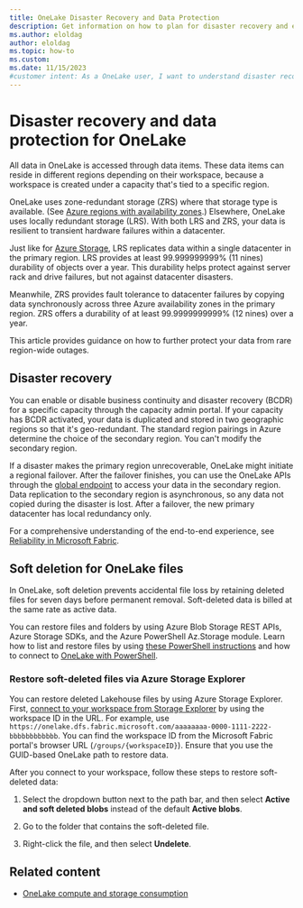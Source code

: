 ```yaml
---
title: OneLake Disaster Recovery and Data Protection
description: Get information on how to plan for disaster recovery and ensure OneLake data protection in Microsoft Fabric.
ms.author: eloldag
author: eloldag
ms.topic: how-to
ms.custom:
ms.date: 11/15/2023
#customer intent: As a OneLake user, I want to understand disaster recovery and data protection options so that I can help ensure the safety and availability of my data.
---
```


# Disaster recovery and data protection for OneLake

All data in OneLake is accessed through data items. These data items can reside in different regions depending on their workspace, because a workspace is created under a capacity that's tied to a specific region.

OneLake uses zone-redundant storage (ZRS) where that storage type is available. (See [Azure regions with availability zones](/azure/reliability/availability-zones-service-support#azure-regions-with-availability-zone-support).) Elsewhere, OneLake uses locally redundant storage (LRS). With both LRS and ZRS, your data is resilient to transient hardware failures within a datacenter.

Just like for [Azure Storage](/azure/storage/common/storage-redundancy), LRS replicates data within a single datacenter in the primary region. LRS provides at least 99.999999999% (11 nines) durability of objects over a year. This durability helps protect against server rack and drive failures, but not against datacenter disasters.

Meanwhile, ZRS provides fault tolerance to datacenter failures by copying data synchronously across three Azure availability zones in the primary region. ZRS offers a durability of at least 99.9999999999% (12 nines) over a year.

This article provides guidance on how to further protect your data from rare region-wide outages.

## Disaster recovery

You can enable or disable business continuity and disaster recovery (BCDR) for a specific capacity through the capacity admin portal. If your capacity has BCDR activated, your data is duplicated and stored in two geographic regions so that it's geo-redundant. The standard region pairings in Azure determine the choice of the secondary region. You can't modify the secondary region.

If a disaster makes the primary region unrecoverable, OneLake might initiate a regional failover. After the failover finishes, you can use the OneLake APIs through the [global endpoint](onelake-access-api.md) to access your data in the secondary region. Data replication to the secondary region is asynchronous, so any data not copied during the disaster is lost. After a failover, the new primary datacenter has local redundancy only.

For a comprehensive understanding of the end-to-end experience, see [Reliability in Microsoft Fabric](/azure/reliability/reliability-fabric).

## Soft deletion for OneLake files

In OneLake, soft deletion prevents accidental file loss by retaining deleted files for seven days before permanent removal. Soft-deleted data is billed at the same rate as active data.

You can restore files and folders by using Azure Blob Storage REST APIs, Azure Storage SDKs, and the Azure PowerShell Az.Storage module. Learn how to list and restore files by using [these PowerShell instructions](/azure/storage/blobs/soft-delete-blob-manage#restore-soft-deleted-blobs-and-directories-by-using-powershell) and how to connect to [OneLake with PowerShell](../onelake/onelake-powershell.md#connect-to-onelake-with-azure-powershell).

### Restore soft-deleted files via Azure Storage Explorer

You can restore deleted Lakehouse files by using Azure Storage Explorer. First, [connect to your workspace from Storage Explorer](onelake-azure-storage-explorer.md) by using the workspace ID in the URL. For example, use `https://onelake.dfs.fabric.microsoft.com/aaaaaaaa-0000-1111-2222-bbbbbbbbbbbb`. You can find the workspace ID from the Microsoft Fabric portal's browser URL (`/groups/{workspaceID}`). Ensure that you use the GUID-based OneLake path to restore data.

After you connect to your workspace, follow these steps to restore soft-deleted data:

1. Select the dropdown button next to the path bar, and then select **Active and soft deleted blobs** instead of the default **Active blobs**.

1. Go to the folder that contains the soft-deleted file.

1. Right-click the file, and then select **Undelete**.

## Related content

- [OneLake compute and storage consumption](onelake-consumption.md)
